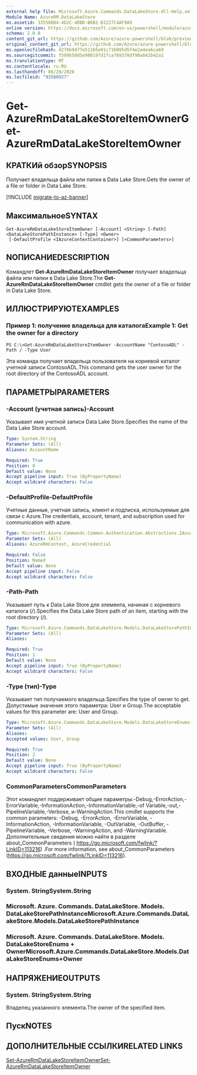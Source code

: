 ```yaml
---
external help file: Microsoft.Azure.Commands.DataLakeStore.dll-Help.xml
Module Name: AzureRM.DataLakeStore
ms.assetid: 335588D4-4D2C-4DBD-B6B2-B1227C4AF9A9
online version: https://docs.microsoft.com/en-us/powershell/module/azurerm.datalakestore/get-azurermdatalakestoreitemowner
schema: 2.0.0
content_git_url: https://github.com/Azure/azure-powershell/blob/preview/src/ResourceManager/DataLakeStore/Commands.DataLakeStore/help/Get-AzureRmDataLakeStoreItemOwner.md
original_content_git_url: https://github.com/Azure/azure-powershell/blob/preview/src/ResourceManager/DataLakeStore/Commands.DataLakeStore/help/Get-AzureRmDataLakeStoreItemOwner.md
ms.openlocfilehash: 4276b9477e51165e01c716095d5f4e2a4ea6ca69
ms.sourcegitcommit: f599b50d5e980197d1fca769378df90a842b42a1
ms.translationtype: MT
ms.contentlocale: ru-RU
ms.lasthandoff: 08/20/2020
ms.locfileid: "93560927"
---
```

# <span data-ttu-id="44d8e-101">Get-AzureRmDataLakeStoreItemOwner</span><span class="sxs-lookup"><span data-stu-id="44d8e-101">Get-AzureRmDataLakeStoreItemOwner</span></span>

## <span data-ttu-id="44d8e-102">КРАТКИй обзор</span><span class="sxs-lookup"><span data-stu-id="44d8e-102">SYNOPSIS</span></span>
<span data-ttu-id="44d8e-103">Получает владельца файла или папки в Data Lake Store.</span><span class="sxs-lookup"><span data-stu-id="44d8e-103">Gets the owner of a file or folder in Data Lake Store.</span></span>

[!INCLUDE [migrate-to-az-banner](../../includes/migrate-to-az-banner.md)]

## <span data-ttu-id="44d8e-104">Максимальное</span><span class="sxs-lookup"><span data-stu-id="44d8e-104">SYNTAX</span></span>

```
Get-AzureRmDataLakeStoreItemOwner [-Account] <String> [-Path] <DataLakeStorePathInstance> [-Type] <Owner>
 [-DefaultProfile <IAzureContextContainer>] [<CommonParameters>]
```

## <span data-ttu-id="44d8e-105">NОПИСАНИЕ</span><span class="sxs-lookup"><span data-stu-id="44d8e-105">DESCRIPTION</span></span>
<span data-ttu-id="44d8e-106">Командлет **Get-AzureRmDataLakeStoreItemOwner** получает владельца файла или папки в Data Lake Store.</span><span class="sxs-lookup"><span data-stu-id="44d8e-106">The **Get-AzureRmDataLakeStoreItemOwner** cmdlet gets the owner of a file or folder in Data Lake Store.</span></span>

## <span data-ttu-id="44d8e-107">ИЛЛЮСТРИРУЮТ</span><span class="sxs-lookup"><span data-stu-id="44d8e-107">EXAMPLES</span></span>

### <span data-ttu-id="44d8e-108">Пример 1: получение владельца для каталога</span><span class="sxs-lookup"><span data-stu-id="44d8e-108">Example 1: Get the owner for a directory</span></span>
```
PS C:\>Get-AzureRmDataLakeStoreItemOwner -AccountName "ContosoADL" -Path / -Type User
```

<span data-ttu-id="44d8e-109">Эта команда получает владельца пользователя на корневой каталог учетной записи ContosoADL.</span><span class="sxs-lookup"><span data-stu-id="44d8e-109">This command gets the user owner for the root directory of the ContosoADL account.</span></span>

## <span data-ttu-id="44d8e-110">ПАРАМЕТРЫ</span><span class="sxs-lookup"><span data-stu-id="44d8e-110">PARAMETERS</span></span>

### <span data-ttu-id="44d8e-111">-Account (учетная запись)</span><span class="sxs-lookup"><span data-stu-id="44d8e-111">-Account</span></span>
<span data-ttu-id="44d8e-112">Указывает имя учетной записи Data Lake Store.</span><span class="sxs-lookup"><span data-stu-id="44d8e-112">Specifies the name of the Data Lake Store account.</span></span>

```yaml
Type: System.String
Parameter Sets: (All)
Aliases: AccountName

Required: True
Position: 0
Default value: None
Accept pipeline input: True (ByPropertyName)
Accept wildcard characters: False
```

### <span data-ttu-id="44d8e-113">-DefaultProfile</span><span class="sxs-lookup"><span data-stu-id="44d8e-113">-DefaultProfile</span></span>
<span data-ttu-id="44d8e-114">Учетные данные, учетная запись, клиент и подписка, используемые для связи с Azure.</span><span class="sxs-lookup"><span data-stu-id="44d8e-114">The credentials, account, tenant, and subscription used for communication with azure.</span></span>

```yaml
Type: Microsoft.Azure.Commands.Common.Authentication.Abstractions.IAzureContextContainer
Parameter Sets: (All)
Aliases: AzureRmContext, AzureCredential

Required: False
Position: Named
Default value: None
Accept pipeline input: False
Accept wildcard characters: False
```

### <span data-ttu-id="44d8e-115">-Path</span><span class="sxs-lookup"><span data-stu-id="44d8e-115">-Path</span></span>
<span data-ttu-id="44d8e-116">Указывает путь к Data Lake Store для элемента, начиная с корневого каталога (/).</span><span class="sxs-lookup"><span data-stu-id="44d8e-116">Specifies the Data Lake Store path of an item, starting with the root directory (/).</span></span>

```yaml
Type: Microsoft.Azure.Commands.DataLakeStore.Models.DataLakeStorePathInstance
Parameter Sets: (All)
Aliases:

Required: True
Position: 1
Default value: None
Accept pipeline input: True (ByPropertyName)
Accept wildcard characters: False
```

### <span data-ttu-id="44d8e-117">-Type (тип)</span><span class="sxs-lookup"><span data-stu-id="44d8e-117">-Type</span></span>
<span data-ttu-id="44d8e-118">Указывает тип получаемого владельца.</span><span class="sxs-lookup"><span data-stu-id="44d8e-118">Specifies the type of owner to get.</span></span>
<span data-ttu-id="44d8e-119">Допустимые значения этого параметра: User и Group.</span><span class="sxs-lookup"><span data-stu-id="44d8e-119">The acceptable values for this parameter are: User and Group.</span></span>

```yaml
Type: Microsoft.Azure.Commands.DataLakeStore.Models.DataLakeStoreEnums+Owner
Parameter Sets: (All)
Aliases:
Accepted values: User, Group

Required: True
Position: 2
Default value: None
Accept pipeline input: True (ByPropertyName)
Accept wildcard characters: False
```

### <span data-ttu-id="44d8e-120">CommonParameters</span><span class="sxs-lookup"><span data-stu-id="44d8e-120">CommonParameters</span></span>
<span data-ttu-id="44d8e-121">Этот командлет поддерживает общие параметры:-Debug,-ErrorAction,-ErrorVariable,-InformationAction,-InformationVariable,-of Variable,-out,-PipelineVariable,-Verbose, и-WarningAction.</span><span class="sxs-lookup"><span data-stu-id="44d8e-121">This cmdlet supports the common parameters: -Debug, -ErrorAction, -ErrorVariable, -InformationAction, -InformationVariable, -OutVariable, -OutBuffer, -PipelineVariable, -Verbose, -WarningAction, and -WarningVariable.</span></span> <span data-ttu-id="44d8e-122">Дополнительные сведения можно найти в разделе about_CommonParameters ( https://go.microsoft.com/fwlink/?LinkID=113216) .</span><span class="sxs-lookup"><span data-stu-id="44d8e-122">For more information, see about_CommonParameters (https://go.microsoft.com/fwlink/?LinkID=113216).</span></span>

## <span data-ttu-id="44d8e-123">ВХОДНЫЕ данные</span><span class="sxs-lookup"><span data-stu-id="44d8e-123">INPUTS</span></span>

### <span data-ttu-id="44d8e-124">System. String</span><span class="sxs-lookup"><span data-stu-id="44d8e-124">System.String</span></span>

### <span data-ttu-id="44d8e-125">Microsoft. Azure. Commands. DataLakeStore. Models. DataLakeStorePathInstance</span><span class="sxs-lookup"><span data-stu-id="44d8e-125">Microsoft.Azure.Commands.DataLakeStore.Models.DataLakeStorePathInstance</span></span>

### <span data-ttu-id="44d8e-126">Microsoft. Azure. Commands. DataLakeStore. Models. DataLakeStoreEnums + Owner</span><span class="sxs-lookup"><span data-stu-id="44d8e-126">Microsoft.Azure.Commands.DataLakeStore.Models.DataLakeStoreEnums+Owner</span></span>

## <span data-ttu-id="44d8e-127">НАПРЯЖЕНИЕ</span><span class="sxs-lookup"><span data-stu-id="44d8e-127">OUTPUTS</span></span>

### <span data-ttu-id="44d8e-128">System. String</span><span class="sxs-lookup"><span data-stu-id="44d8e-128">System.String</span></span>
<span data-ttu-id="44d8e-129">Владелец указанного элемента.</span><span class="sxs-lookup"><span data-stu-id="44d8e-129">The owner of the specified item.</span></span>

## <span data-ttu-id="44d8e-130">Пуск</span><span class="sxs-lookup"><span data-stu-id="44d8e-130">NOTES</span></span>

## <span data-ttu-id="44d8e-131">ДОПОЛНИТЕЛЬНЫЕ ССЫЛКИ</span><span class="sxs-lookup"><span data-stu-id="44d8e-131">RELATED LINKS</span></span>

[<span data-ttu-id="44d8e-132">Set-AzureRmDataLakeStoreItemOwner</span><span class="sxs-lookup"><span data-stu-id="44d8e-132">Set-AzureRmDataLakeStoreItemOwner</span></span>](./Set-AzureRmDataLakeStoreItemOwner.md)


